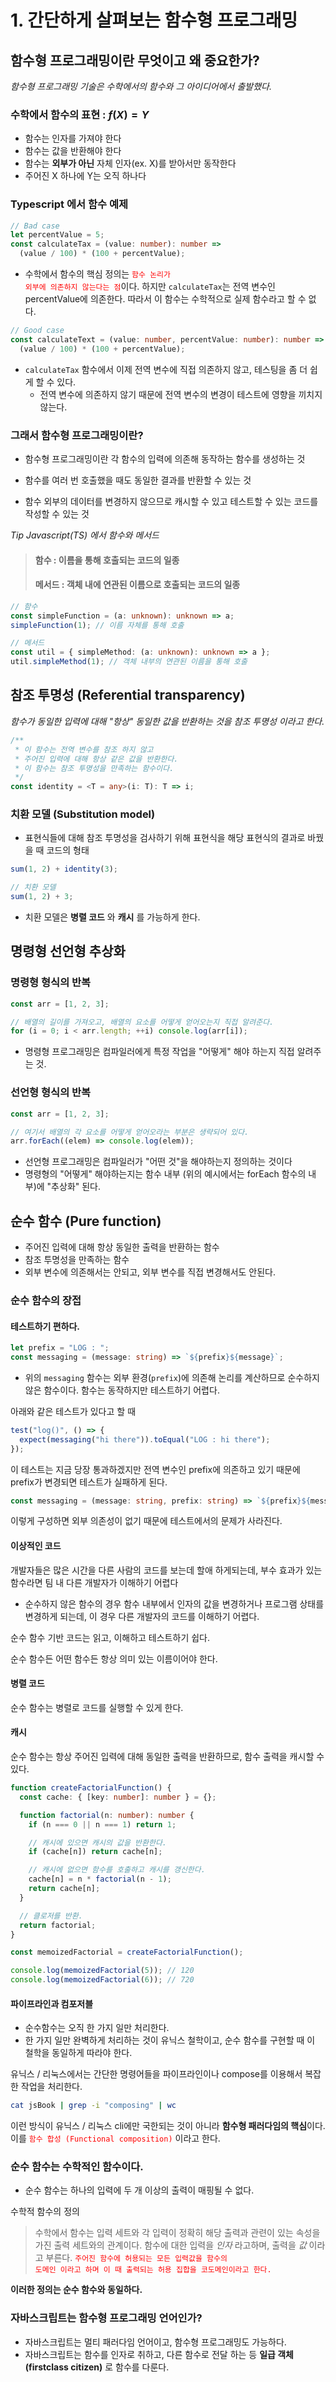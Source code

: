 # 1. 간단하게 살펴보는 함수형 프로그래밍

## 함수형 프로그래밍이란 무엇이고 왜 중요한가?

_함수형 프로그래밍 기술은 수학에서의 함수와 그 아이디어에서 출발했다._

### 수학에서 함수의 표현 : $f(X) = Y$

- 함수는 인자를 가져야 한다
- 함수는 값을 반환해야 한다
- 함수는 **외부가 아닌** 자체 인자(ex. X)를 받아서만 동작한다
- 주어진 X 하나에 Y는 오직 하나다

### Typescript 에서 함수 예제

```ts
// Bad case
let percentValue = 5;
const calculateTax = (value: number): number =>
  (value / 100) * (100 + percentValue);
```

- 수학에서 함수의 핵심 정의는 <code style="color : Red">함수 논리가 외부에 의존하지 않는다는 점</code>이다. 하지만 `calculateTax`는 전역 변수인 percentValue에 의존한다. 따라서 이 함수는 수학적으로 실제 함수라고 할 수 없다.

```ts
// Good case
const calculateText = (value: number, percentValue: number): number =>
  (value / 100) * (100 + percentValue);
```

- `calculateTax` 함수에서 이제 전역 변수에 직접 의존하지 않고, 테스팅을 좀 더 쉽게 할 수 있다.
  - 전역 변수에 의존하지 않기 때문에 전역 변수의 변경이 테스트에 영향을 끼치지 않는다.

### 그래서 함수형 프로그래밍이란?

- 함수형 프로그래밍이란 각 함수의 입력에 의존해 동작하는 함수를 생성하는 것

- 함수를 여러 번 호출했을 때도 동일한 결과를 반환할 수 있는 것

- 함수 외부의 데이터를 변경하지 않으므로 캐시할 수 있고 테스트할 수 있는 코드를 작성할 수 있는 것

_Tip Javascript(TS) 에서 함수와 메서드_

> #### 함수 : 이름을 통해 호출되는 코드의 일종
>
> #### 메서드 : 객체 내에 연관된 이름으로 호출되는 코드의 일종

```ts
// 함수
const simpleFunction = (a: unknown): unknown => a;
simpleFunction(1); // 이름 자체를 통해 호출

// 메서드
const util = { simpleMethod: (a: unknown): unknown => a };
util.simpleMethod(1); // 객체 내부의 연관된 이름을 통해 호출
```

## 참조 투명성 (Referential transparency)

_함수가 동일한 입력에 대해 "항상" 동일한 값을 반환하는 것을 참조 투명성 이라고 한다._

```ts
/**
 * 이 함수는 전역 변수를 참조 하지 않고
 * 주어진 입력에 대해 항상 같은 값을 반환한다.
 * 이 함수는 참조 투명성을 만족하는 함수이다.
 */
const identity = <T = any>(i: T): T => i;
```

### 치환 모델 (Substitution model)

- 표현식들에 대해 참조 투명성을 검사하기 위해 표현식을 해당 표현식의 결과로 바꿨을 때 코드의 형태

```ts
sum(1, 2) + identity(3);

// 치환 모델
sum(1, 2) + 3;
```

- 치환 모델은 **병렬 코드** 와 **캐시** 를 가능하게 한다.

## 명령형 선언형 추상화

### 명령형 형식의 반복

```ts
const arr = [1, 2, 3];

// 배열의 길이를 가져오고, 배열의 요소를 어떻게 얻어오는지 직접 알려준다.
for (i = 0; i < arr.length; ++i) console.log(arr[i]);
```

- 명령형 프로그래밍은 컴파일러에게 특정 작업을 "어떻게" 해야 하는지 직접 알려주는 것.

### 선언형 형식의 반복

```ts
const arr = [1, 2, 3];

// 여기서 배열의 각 요소를 어떻게 얻어오라는 부분은 생략되어 있다.
arr.forEach((elem) => console.log(elem));
```

- 선언형 프로그래밍은 컴파일러가 "어떤 것"을 해야하는지 정의하는 것이다
- 명령형의 "어떻게" 해야하는지는 함수 내부 (위의 예시에서는 forEach 함수의 내부)에 "추상화" 된다.

## 순수 함수 (Pure function)

- 주어진 입력에 대해 항상 동일한 출력을 반환하는 함수
- 참조 투명성을 만족하는 함수
- 외부 변수에 의존해서는 안되고, 외부 변수를 직접 변경해서도 안된다.

### 순수 함수의 장접

#### 테스트하기 편하다.

```ts
let prefix = "LOG : ";
const messaging = (message: string) => `${prefix}${message}`;
```

- 위의 `messaging` 함수는 외부 환경(`prefix`)에 의존해 논리를 계산하므로 순수하지 않은 함수이다. 함수는 동작하지만 테스트하기 어렵다.

아래와 같은 테스트가 있다고 할 때

```ts
test("log()", () => {
  expect(messaging("hi there")).toEqual("LOG : hi there");
});
```

이 테스트는 지금 당장 통과하겠지만 전역 변수인 prefix에 의존하고 있기 때문에 prefix가 변경되면 테스트가 실패하게 된다.

```ts
const messaging = (message: string, prefix: string) => `${prefix}${message}`;
```

이렇게 구성하면 외부 의존성이 없기 때문에 테스트에서의 문제가 사라진다.

#### 이상적인 코드

개발자들은 많은 시간을 다른 사람의 코드를 보는데 할애 하게되는데, 부수 효과가 있는 함수라면 팀 내 다른 개발자가 이해하기 어렵다

- 순수하지 않은 함수의 경우 함수 내부에서 인자의 값을 변경하거나 프로그램 상태를 변경하게 되는데, 이 경우 다른 개발자의 코드를 이해하기 어렵다.

순수 함수 기반 코드는 읽고, 이해하고 테스트하기 쉽다.

순수 함수든 어떤 함수든 항상 의미 있는 이름이어야 한다.

#### 병렬 코드

순수 함수는 병렬로 코드를 실행할 수 있게 한다.

#### 캐시

순수 함수는 항상 주어진 입력에 대해 동일한 출력을 반환하므로, 함수 출력을 캐시할 수 있다.

```ts
function createFactorialFunction() {
  const cache: { [key: number]: number } = {};

  function factorial(n: number): number {
    if (n === 0 || n === 1) return 1;

    // 캐시에 있으면 캐시의 값을 반환한다.
    if (cache[n]) return cache[n];

    // 캐시에 없으면 함수를 호출하고 캐시를 갱신한다.
    cache[n] = n * factorial(n - 1);
    return cache[n];
  }

  // 클로저를 반환.
  return factorial;
}

const memoizedFactorial = createFactorialFunction();

console.log(memoizedFactorial(5)); // 120
console.log(memoizedFactorial(6)); // 720
```

#### 파이프라인과 컴포저블

- 순수함수는 오직 한 가지 일만 처리한다.
- 한 가지 일만 완벽하게 처리하는 것이 유닉스 철학이고, 순수 함수를 구현할 때 이 철학을 동일하게 따라야 한다.

유닉스 / 리눅스에서는 간단한 명령어들을 파이프라인이나 compose를 이용해서 복잡한 작업을 처리한다.

```bash
cat jsBook | grep -i "composing" | wc
```

이런 방식이 유닉스 / 리눅스 cli에만 국한되는 것이 아니라 **함수형 패러다임의 핵심**이다.
이를 <code style="color : Red">함수 합성 (Functional composition)</code> 이라고 한다.

### 순수 함수는 수학적인 함수이다.

- 순수 함수는 하나의 입력에 두 개 이상의 출력이 매핑될 수 없다.

수학적 함수의 정의

> 수학에서 함수는 입력 세트와 각 입력이 정확히 해당 출력과 관련이 있는 속성을 가진 출력 세트와의 관계이다. 함수에 대한 입력을 _인자_ 라고하며, 출력을 _값_ 이라고 부른다. <code style="color : Red">주어진 함수에 허용되는 모든 입력값을 함수의 도메인 이라고 하며 이 때 출력되는 허용 집합을 코도메인이라고 한다. </code>

**이러한 정의는 순수 함수와 동일하다.**

### 자바스크립트는 함수형 프로그래밍 언어인가?

- 자바스크립트는 멀티 패러다임 언어이고, 함수형 프로그래밍도 가능하다.
- 자바스크립트는 함수를 인자로 취하고, 다른 함수로 전달 하는 등 **일급 객체(firstclass citizen)** 로 함수를 다룬다.
